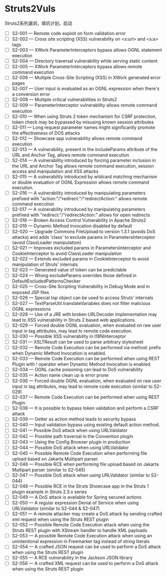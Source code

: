 # Struts2Vuls
Struts2系列漏洞，填坑计划，启动
- [ ] S2-001 — Remote code exploit on form validation error
- [ ] S2-002 — Cross site scripting (XSS) vulnerability on <s:url> and <s:a> tags
- [ ] S2-003 — XWork ParameterInterceptors bypass allows OGNL statement execution
- [ ] S2-004 — Directory traversal vulnerability while serving static content
- [ ] S2-005 — XWork ParameterInterceptors bypass allows remote command execution
- [ ] S2-006 — Multiple Cross-Site Scripting (XSS) in XWork generated error pages
- [ ] S2-007 — User input is evaluated as an OGNL expression when there's a conversion error
- [ ] S2-008 — Multiple critical vulnerabilities in Struts2
- [ ] S2-009 — ParameterInterceptor vulnerability allows remote command execution
- [ ] S2-010 — When using Struts 2 token mechanism for CSRF protection, token check may be bypassed by misusing known session attributes
- [ ] S2-011 — Long request parameter names might significantly promote the effectiveness of DOS attacks
- [ ] S2-012 — Showcase app vulnerability allows remote command execution
- [ ] S2-013 — A vulnerability, present in the includeParams attribute of the URL and Anchor Tag, allows remote command execution
- [ ] S2-014 — A vulnerability introduced by forcing parameter inclusion in the URL and Anchor Tag allows remote command execution, session access and manipulation and XSS attacks
- [ ] S2-015 — A vulnerability introduced by wildcard matching mechanism or double evaluation of OGNL Expression allows remote command execution.
- [ ] S2-016 — A vulnerability introduced by manipulating parameters prefixed with "action:"/"redirect:"/"redirectAction:" allows remote command execution
- [ ] S2-017 — A vulnerability introduced by manipulating parameters prefixed with "redirect:"/"redirectAction:" allows for open redirects
- [ ] S2-018 — Broken Access Control Vulnerability in Apache Struts2
- [ ] S2-019 — Dynamic Method Invocation disabled by default
- [ ] S2-020 — Upgrade Commons FileUpload to version 1.3.1 (avoids DoS attacks) and adds 'class' to exclude params in ParametersInterceptor (avoid ClassLoader manipulation)
- [ ] S2-021 — Improves excluded params in ParametersInterceptor and CookieInterceptor to avoid ClassLoader manipulation
- [ ] S2-022 — Extends excluded params in CookieInterceptor to avoid manipulation of Struts' internals
- [ ] S2-023 — Generated value of token can be predictable
- [ ] S2-024 — Wrong excludeParams overrides those defined in DefaultExcludedPatternsChecker
- [ ] S2-025 — Cross-Site Scripting Vulnerability in Debug Mode and in exposed JSP files
- [ ] S2-026 — Special top object can be used to access Struts' internals
- [ ] S2-027 — TextParseUtil.translateVariables does not filter malicious OGNL expressions
- [ ] S2-028 — Use of a JRE with broken URLDecoder implementation may lead to XSS vulnerability in Struts 2 based web applications.
- [ ] S2-029 — Forced double OGNL evaluation, when evaluated on raw user input in tag attributes, may lead to remote code execution.
- [ ] S2-030 — Possible XSS vulnerability in I18NInterceptor
- [ ] S2-031 — XSLTResult can be used to parse arbitrary stylesheet
- [ ] S2-032 — Remote Code Execution can be performed via method: prefix when Dynamic Method Invocation is enabled.
- [ ] S2-033 — Remote Code Execution can be performed when using REST Plugin with ! operator when Dynamic Method Invocation is enabled.
- [ ] S2-034 — OGNL cache poisoning can lead to DoS vulnerability
- [ ] S2-035 — Action name clean up is error prone
- [ ] S2-036 — Forced double OGNL evaluation, when evaluated on raw user input in tag attributes, may lead to remote code execution (similar to S2-029)
- [ ] S2-037 — Remote Code Execution can be performed when using REST Plugin.
- [ ] S2-038 — It is possible to bypass token validation and perform a CSRF attack
- [ ] S2-039 — Getter as action method leads to security bypass
- [ ] S2-040 — Input validation bypass using existing default action method.
- [ ] S2-041 — Possible DoS attack when using URLValidator
- [ ] S2-042 — Possible path traversal in the Convention plugin
- [ ] S2-043 — Using the Config Browser plugin in production
- [ ] S2-044 — Possible DoS attack when using URLValidator
- [ ] S2-045 — Possible Remote Code Execution when performing file upload based on Jakarta Multipart parser.
- [ ] S2-046 — Possible RCE when performing file upload based on Jakarta Multipart parser (similar to S2-045)
- [ ] S2-047 — Possible DoS attack when using URLValidator (similar to S2-044)
- [ ] S2-048 — Possible RCE in the Struts Showcase app in the Struts 1 plugin example in Struts 2.3.x series
- [ ] S2-049 — A DoS attack is available for Spring secured actions
- [ ] S2-050 — A regular expression Denial of Service when using URLValidator (similar to S2-044 & S2-047)
- [ ] S2-051 — A remote attacker may create a DoS attack by sending crafted xml request when using the Struts REST plugin
- [ ] S2-052 — Possible Remote Code Execution attack when using the Struts REST plugin with XStream handler to handle XML payloads
- [ ] S2-053 — A possible Remote Code Execution attack when using an unintentional expression in Freemarker tag instead of string literals
- [ ] S2-054 — A crafted JSON request can be used to perform a DoS attack when using the Struts REST plugin
- [ ] S2-055 — A RCE vulnerability in the Jackson JSON library
- [ ] S2-056 — A crafted XML request can be used to perform a DoS attack when using the Struts REST plugin
